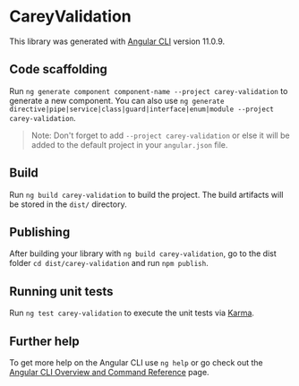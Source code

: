 # CareyValidation

This library was generated with [Angular CLI](https://github.com/angular/angular-cli) version 11.0.9.

## Code scaffolding

Run `ng generate component component-name --project carey-validation` to generate a new component. You can also use `ng generate directive|pipe|service|class|guard|interface|enum|module --project carey-validation`.
> Note: Don't forget to add `--project carey-validation` or else it will be added to the default project in your `angular.json` file. 

## Build

Run `ng build carey-validation` to build the project. The build artifacts will be stored in the `dist/` directory.

## Publishing

After building your library with `ng build carey-validation`, go to the dist folder `cd dist/carey-validation` and run `npm publish`.

## Running unit tests

Run `ng test carey-validation` to execute the unit tests via [Karma](https://karma-runner.github.io).

## Further help

To get more help on the Angular CLI use `ng help` or go check out the [Angular CLI Overview and Command Reference](https://angular.io/cli) page.

